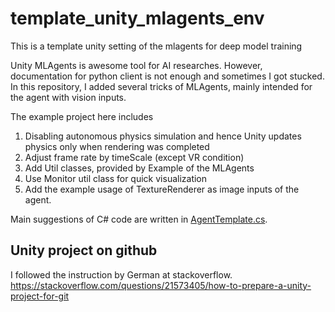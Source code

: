 # template_unity_mlagents_env
This is a template unity setting of the mlagents for deep model training

Unity MLAgents is awesome tool for AI researches. However, documentation for python client is not enough and sometimes I got stucked.
In this repository, I added several tricks of MLAgents, mainly intended for the agent with vision inputs.

The example project here includes

1. Disabling autonomous physics simulation and hence Unity updates physics only when rendering was completed
2. Adjust frame rate by timeScale (except VR condition)
3. Add Util classes, provided by Example of the MLAgents  
4. Use Monitor util class for quick visualization
5. Add the example usage of TextureRenderer as image inputs of the agent.

Main suggestions of C# code are written in [AgentTemplate.cs](https://github.com/ugo-nama-kun/template_unity_mlagents_env/blob/master/template_mlagents_env/Assets/Scripts/AgentTemplate.cs).

## Unity project on github
I followed the instruction by German at stackoverflow.
https://stackoverflow.com/questions/21573405/how-to-prepare-a-unity-project-for-git
